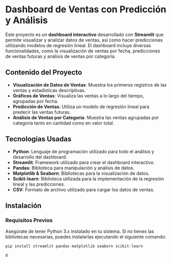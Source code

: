 # **Dashboard de Ventas con Predicción y Análisis**

Este proyecto es un **dashboard interactivo** desarrollado con **Streamlit** que permite visualizar y analizar datos de ventas, así como hacer predicciones utilizando modelos de regresión lineal. El dashboard incluye diversas funcionalidades, como la visualización de ventas por fecha, predicciones de ventas futuras y análisis de ventas por categoría.

## **Contenido del Proyecto**

- **Visualización de Datos de Ventas**: Muestra los primeros registros de las ventas y estadísticas descriptivas.
- **Gráficos de Ventas**: Visualiza las ventas a lo largo del tiempo, agrupadas por fecha.
- **Predicción de Ventas**: Utiliza un modelo de regresión lineal para predecir las ventas futuras.
- **Análisis de Ventas por Categoría**: Muestra las ventas agrupadas por categoría tanto en cantidad como en valor total.

## **Tecnologías Usadas**

- **Python**: Lenguaje de programación utilizado para todo el análisis y desarrollo del dashboard.
- **Streamlit**: Framework utilizado para crear el dashboard interactivo.
- **Pandas**: Biblioteca para manipulación y análisis de datos.
- **Matplotlib & Seaborn**: Bibliotecas para la visualización de datos.
- **Scikit-learn**: Biblioteca utilizada para la implementación de la regresión lineal y las predicciones.
- **CSV**: Formato de archivo utilizado para cargar los datos de ventas.

## **Instalación**

### **Requisitos Previos**

Asegúrate de tener Python 3.x instalado en tu sistema. Si no tienes las bibliotecas necesarias, puedes instalarlas ejecutando el siguiente comando:

```bash
pip install streamlit pandas matplotlib seaborn scikit-learn

d
